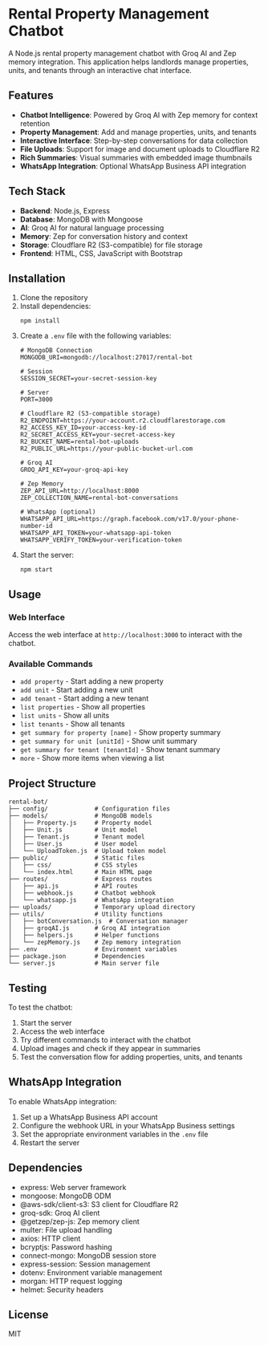# Rental Property Management Chatbot

A Node.js rental property management chatbot with Groq AI and Zep memory integration. This application helps landlords manage properties, units, and tenants through an interactive chat interface.

## Features

- **Chatbot Intelligence**: Powered by Groq AI with Zep memory for context retention
- **Property Management**: Add and manage properties, units, and tenants
- **Interactive Interface**: Step-by-step conversations for data collection
- **File Uploads**: Support for image and document uploads to Cloudflare R2
- **Rich Summaries**: Visual summaries with embedded image thumbnails
- **WhatsApp Integration**: Optional WhatsApp Business API integration

## Tech Stack

- **Backend**: Node.js, Express
- **Database**: MongoDB with Mongoose
- **AI**: Groq AI for natural language processing
- **Memory**: Zep for conversation history and context
- **Storage**: Cloudflare R2 (S3-compatible) for file storage
- **Frontend**: HTML, CSS, JavaScript with Bootstrap

## Installation

1. Clone the repository
2. Install dependencies:
   ```
   npm install
   ```
3. Create a `.env` file with the following variables:
   ```
   # MongoDB Connection
   MONGODB_URI=mongodb://localhost:27017/rental-bot

   # Session
   SESSION_SECRET=your-secret-session-key

   # Server
   PORT=3000

   # Cloudflare R2 (S3-compatible storage)
   R2_ENDPOINT=https://your-account.r2.cloudflarestorage.com
   R2_ACCESS_KEY_ID=your-access-key-id
   R2_SECRET_ACCESS_KEY=your-secret-access-key
   R2_BUCKET_NAME=rental-bot-uploads
   R2_PUBLIC_URL=https://your-public-bucket-url.com

   # Groq AI
   GROQ_API_KEY=your-groq-api-key

   # Zep Memory
   ZEP_API_URL=http://localhost:8000
   ZEP_COLLECTION_NAME=rental-bot-conversations

   # WhatsApp (optional)
   WHATSAPP_API_URL=https://graph.facebook.com/v17.0/your-phone-number-id
   WHATSAPP_API_TOKEN=your-whatsapp-api-token
   WHATSAPP_VERIFY_TOKEN=your-verification-token
   ```
4. Start the server:
   ```
   npm start
   ```

## Usage

### Web Interface

Access the web interface at `http://localhost:3000` to interact with the chatbot.

### Available Commands

- `add property` - Start adding a new property
- `add unit` - Start adding a new unit
- `add tenant` - Start adding a new tenant
- `list properties` - Show all properties
- `list units` - Show all units
- `list tenants` - Show all tenants
- `get summary for property [name]` - Show property summary
- `get summary for unit [unitId]` - Show unit summary
- `get summary for tenant [tenantId]` - Show tenant summary
- `more` - Show more items when viewing a list

## Project Structure

```
rental-bot/
├── config/             # Configuration files
├── models/             # MongoDB models
│   ├── Property.js     # Property model
│   ├── Unit.js         # Unit model
│   ├── Tenant.js       # Tenant model
│   ├── User.js         # User model
│   └── UploadToken.js  # Upload token model
├── public/             # Static files
│   ├── css/            # CSS styles
│   └── index.html      # Main HTML page
├── routes/             # Express routes
│   ├── api.js          # API routes
│   ├── webhook.js      # Chatbot webhook
│   └── whatsapp.js     # WhatsApp integration
├── uploads/            # Temporary upload directory
├── utils/              # Utility functions
│   ├── botConversation.js  # Conversation manager
│   ├── groqAI.js       # Groq AI integration
│   ├── helpers.js      # Helper functions
│   └── zepMemory.js    # Zep memory integration
├── .env                # Environment variables
├── package.json        # Dependencies
└── server.js           # Main server file
```

## Testing

To test the chatbot:

1. Start the server
2. Access the web interface
3. Try different commands to interact with the chatbot
4. Upload images and check if they appear in summaries
5. Test the conversation flow for adding properties, units, and tenants

## WhatsApp Integration

To enable WhatsApp integration:

1. Set up a WhatsApp Business API account
2. Configure the webhook URL in your WhatsApp Business settings
3. Set the appropriate environment variables in the `.env` file
4. Restart the server

## Dependencies

- express: Web server framework
- mongoose: MongoDB ODM
- @aws-sdk/client-s3: S3 client for Cloudflare R2
- groq-sdk: Groq AI client
- @getzep/zep-js: Zep memory client
- multer: File upload handling
- axios: HTTP client
- bcryptjs: Password hashing
- connect-mongo: MongoDB session store
- express-session: Session management
- dotenv: Environment variable management
- morgan: HTTP request logging
- helmet: Security headers

## License

MIT
